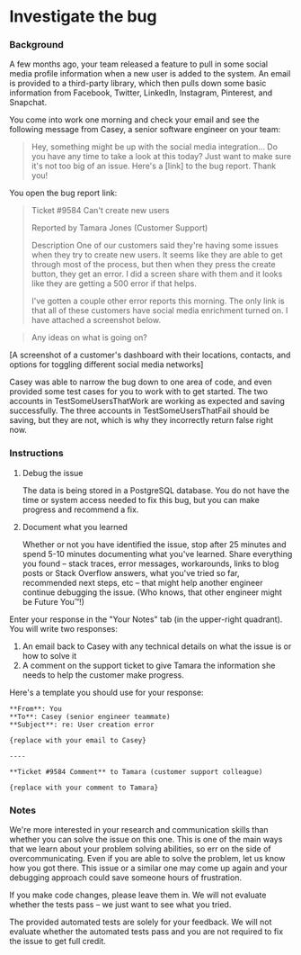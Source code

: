 # Investigate the bug
### Background
A few months ago, your team released a feature to pull in some social media profile information when a new user is added to the system. An email is provided to a third-party library, which then pulls down some basic information from Facebook, Twitter, LinkedIn, Instagram, Pinterest, and Snapchat.

You come into work one morning and check your email and see the following message from Casey, a senior software engineer on your team:

> Hey, something might be up with the social media integration... Do you have any time to take a look at this today? Just want to make sure it's not too big of an issue. Here's a [link] to the bug report. Thank you!

You open the bug report link:

> Ticket #9584 Can't create new users
> 
> Reported by Tamara Jones (Customer Support)
> 
> Description One of our customers said they're having some issues when they try to create new users. It seems like they are able to get through most of the process, but then when they press the create button, they get an error. I did a screen share with them and it looks like they are getting a 500 error if that helps.
> 
> I've gotten a couple other error reports this morning. The only link is that all of these customers have social media enrichment turned on. I have attached a screenshot below.

> Any ideas on what is going on?

[A screenshot of a customer's dashboard with their locations, contacts, and options for toggling different social media networks]

Casey was able to narrow the bug down to one area of code, and even provided some test cases for you to work with to get started. The two accounts in TestSomeUsersThatWork are working as expected and saving successfully. The three accounts in TestSomeUsersThatFail should be saving, but they are not, which is why they incorrectly return false right now.

### Instructions
1. Debug the issue

      The data is being stored in a PostgreSQL database. You do not have the time or system access needed to fix this bug, but you can make progress and recommend a fix.

2. Document what you learned

      Whether or not you have identified the issue, stop after 25 minutes and spend 5-10 minutes documenting what you've learned. Share everything you found – stack traces, error messages, workarounds, links to blog posts or Stack Overflow answers, what you've tried so far, recommended next steps, etc – that might help another engineer continue debugging the issue. (Who knows, that other engineer might be Future You™!)

Enter your response in the "Your Notes" tab (in the upper-right quadrant). You will write two responses:

1. An email back to Casey with any technical details on what the issue is or how to solve it
2. A comment on the support ticket to give Tamara the information she needs to help the customer make progress.

Here's a template you should use for your response:

```
**From**: You
**To**: Casey (senior engineer teammate)
**Subject**: re: User creation error

{replace with your email to Casey}

----

**Ticket #9584 Comment** to Tamara (customer support colleague)

{replace with your comment to Tamara}
```

### Notes
We're more interested in your research and communication skills than whether you can solve the issue on this one. This is one of the main ways that we learn about your problem solving abilities, so err on the side of overcommunicating. Even if you are able to solve the problem, let us know how you got there. This issue or a similar one may come up again and your debugging approach could save someone hours of frustration.

If you make code changes, please leave them in. We will not evaluate whether the tests pass – we just want to see what you tried.

The provided automated tests are solely for your feedback. We will not evaluate whether the automated tests pass and you are not required to fix the issue to get full credit.